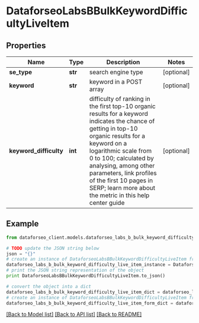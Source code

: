 # DataforseoLabsBBulkKeywordDifficultyLiveItem


## Properties

Name | Type | Description | Notes
------------ | ------------- | ------------- | -------------
**se_type** | **str** | search engine type | [optional] 
**keyword** | **str** | keyword in a POST array | [optional] 
**keyword_difficulty** | **int** | difficulty of ranking in the first top-10 organic results for a keyword indicates the chance of getting in top-10 organic results for a keyword on a logarithmic scale from 0 to 100; calculated by analysing, among other parameters, link profiles of the first 10 pages in SERP; learn more about the metric in this help center guide | [optional] 

## Example

```python
from dataforseo_client.models.dataforseo_labs_b_bulk_keyword_difficulty_live_item import DataforseoLabsBBulkKeywordDifficultyLiveItem

# TODO update the JSON string below
json = "{}"
# create an instance of DataforseoLabsBBulkKeywordDifficultyLiveItem from a JSON string
dataforseo_labs_b_bulk_keyword_difficulty_live_item_instance = DataforseoLabsBBulkKeywordDifficultyLiveItem.from_json(json)
# print the JSON string representation of the object
print DataforseoLabsBBulkKeywordDifficultyLiveItem.to_json()

# convert the object into a dict
dataforseo_labs_b_bulk_keyword_difficulty_live_item_dict = dataforseo_labs_b_bulk_keyword_difficulty_live_item_instance.to_dict()
# create an instance of DataforseoLabsBBulkKeywordDifficultyLiveItem from a dict
dataforseo_labs_b_bulk_keyword_difficulty_live_item_form_dict = dataforseo_labs_b_bulk_keyword_difficulty_live_item.from_dict(dataforseo_labs_b_bulk_keyword_difficulty_live_item_dict)
```
[[Back to Model list]](../README.md#documentation-for-models) [[Back to API list]](../README.md#documentation-for-api-endpoints) [[Back to README]](../README.md)


